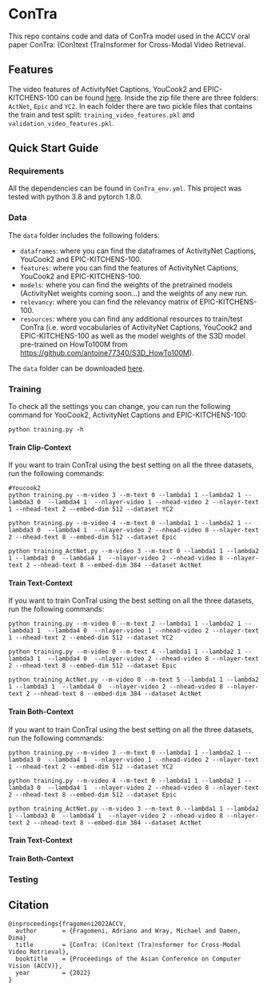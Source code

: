 # ConTra
This repo contains code and data of ConTra model used in the ACCV oral paper ConTra: (Con)text (Tra)nsformer for Cross-Modal Video Retrieval.

## Features
The video features of ActivityNet Captions, YouCook2 and EPIC-KITCHENS-100 can be found [here](https://www.dropbox.com/sh/kn9lp7icfzax48d/AADJFDy5l7LqdRzobtv1cXmKa?dl=0).
Inside the zip file there are three folders: `ActNet`, `Epic` and `YC2`. In each folder there are two pickle files that contains the train and test split: `training_video_features.pkl` and `validation_video_features.pkl`.

## Quick Start Guide
### Requirements
All the dependencies can be found in `ConTra_env.yml`. This project was tested with python 3.8 and pytorch 1.8.0.
### Data
The `data` folder includes the following folders:
* `dataframes`: where you can find the dataframes of ActivityNet Captions, YouCook2 and EPIC-KITCHENS-100.
* `features`: where you can find the features of ActivityNet Captions, YouCook2 and EPIC-KITCHENS-100.
* `models`: where you can find the weights of the pretrained models (ActivityNet weights coming soon...) and the weights of any new run.
* `relevancy`: where you can find the relevancy matrix of EPIC-KITCHENS-100.
* `resources`: where you can find any additional resources to train/test ConTra (i.e. word vocabularies of ActivityNet Captions, YouCook2 and EPIC-KITCHENS-100 as well as the model weights of the S3D model pre-trained on HowTo100M from https://github.com/antoine77340/S3D_HowTo100M).

The `data` folder can be downloaded [here](https://www.dropbox.com/sh/s5mc08xzjo0rxk6/AABofOeByCnFL9w3CLmC6DLFa?dl=0).
### Training

To check all the settings you can change, you can run the following command for YooCook2, ActivityNet Captions and EPIC-KITCHENS-100:
```
python training.py -h
```

#### Train Clip-Context
If you want to train ConTral using the best setting on all the three datasets, run the following commands:
```
#Youcook2
python training.py --m-video 3 --m-text 0 --lambda1 1 --lambda2 1 --lambda3 0  --lambda4 1  --nlayer-video 1 --nhead-video 2 --nlayer-text 1 --nhead-text 2 --embed-dim 512 --dataset YC2

python training.py --m-video 4 --m-text 0 --lambda1 1 --lambda2 1 --lambda3 0  --lambda4 1  --nlayer-video 2 --nhead-video 8 --nlayer-text 2 --nhead-text 8 --embed-dim 512 --dataset Epic

python training_ActNet.py --m-video 3 --m-text 0 --lambda1 1 --lambda2 1 --lambda3 0  --lambda4 1  --nlayer-video 2 --nhead-video 8 --nlayer-text 2 --nhead-text 8 --embed-dim 384 --dataset ActNet
```

#### Train Text-Context
If you want to train ConTral using the best setting on all the three datasets, run the following commands:
```
python training.py --m-video 0 --m-text 2 --lambda1 1 --lambda2 1 --lambda3 1  --lambda4 0  --nlayer-video 1 --nhead-video 2 --nlayer-text 1 --nhead-text 2 --embed-dim 512 --dataset YC2

python training.py --m-video 0 --m-text 4 --lambda1 1 --lambda2 1 --lambda3 1  --lambda4 0  --nlayer-video 2 --nhead-video 8 --nlayer-text 2 --nhead-text 8 --embed-dim 512 --dataset Epic

python training_ActNet.py --m-video 0 --m-text 5 --lambda1 1 --lambda2 1 --lambda3 1  --lambda4 0  --nlayer-video 2 --nhead-video 8 --nlayer-text 2 --nhead-text 8 --embed-dim 384 --dataset ActNet
```

#### Train Both-Context
If you want to train ConTral using the best setting on all the three datasets, run the following commands:
```
python training.py --m-video 3 --m-text 0 --lambda1 1 --lambda2 1 --lambda3 0  --lambda4 1  --nlayer-video 1 --nhead-video 2 --nlayer-text 1 --nhead-text 2 --embed-dim 512 --dataset YC2

python training.py --m-video 4 --m-text 0 --lambda1 1 --lambda2 1 --lambda3 0  --lambda4 1  --nlayer-video 2 --nhead-video 8 --nlayer-text 2 --nhead-text 8 --embed-dim 512 --dataset Epic

python training_ActNet.py --m-video 3 --m-text 0 --lambda1 1 --lambda2 1 --lambda3 0  --lambda4 1  --nlayer-video 2 --nhead-video 8 --nlayer-text 2 --nhead-text 8 --embed-dim 384 --dataset ActNet
```

#### Train Text-Context

#### Train Both-Context

### Testing


## Citation
```
@inproceedings{fragomeni2022ACCV,
  author       = {Fragomeni, Adriano and Wray, Michael and Damen, Dima}
  title        = {ConTra: (Con)text (Tra)nsformer for Cross-Modal Video Retrieval},
  booktitle    = {Proceedings of the Asian Conference on Computer Vision (ACCV)},
  year         = {2022}
}
```
